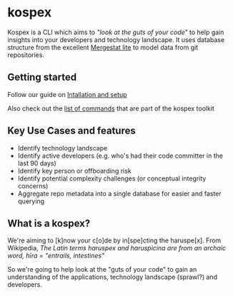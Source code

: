 # kospex

Kospex is a CLI which aims to _"look at the guts of your code"_ to help gain insights into your developers and technology landscape.
It uses database structure from the excellent [Mergestat lite](https://github.com/mergestat/mergestat-lite) to model data from git repositories. 

## Getting started

Follow our guide on [Intallation and setup](getting-started)

Also check out the [list of commands](commands) that are part of the kospex toolkit

## Key Use Cases and features

 - Identify technology landscape
 - Identify active developers (e.g. who's had their code committer in the last 90 days)
 - Identify key person or offboarding risk
 - Identify potential complexity challenges (or conceptual integrity concerns)
 - Aggregate repo metadata into a single database for easier and faster querying

## What is a kospex?

We're aiming to [k]now your c[o]de by in[spe]cting the haruspe[x].
From Wikipedia, _The Latin terms haruspex and haruspicina are from an archaic word, hīra = "entrails, intestines"_

So we're going to help look at the "guts of your code" to gain an understanding of the applications, technology landscape (sprawl?) and developers.